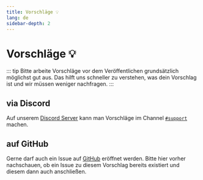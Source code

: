```yaml
---
title: Vorschläge 💡
lang: de
sidebar-depth: 2
---
```


# Vorschläge :bulb:
::: tip
Bitte arbeite Vorschläge vor dem Veröffentlichen grundsätzlich möglichst gut aus. Das hilft uns schneller zu verstehen, was dein Vorschlag ist und wir müssen weniger nachfragen.
:::

## via Discord
Auf unserem [Discord Server](https://discord.gg/RcTNjpB) kann man Vorschläge im Channel [`#support`](https://discordapp.com/channels/254167535446917120/607913643140579348) machen.

## auf GitHub
Gerne darf auch ein Issue auf [GitHub](https://github.com/LSS-Manager/lss-manager-v3/issues) eröffnet werden. Bitte hier vorher nachschauen, ob ein Issue zu diesem Vorschlag bereits existiert und diesem dann auch anschließen.
